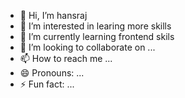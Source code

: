 - 👋 Hi, I’m hansraj
- 👀 I’m interested in learing more skills
- 🌱 I’m currently learning frontend skils
- 💞️ I’m looking to collaborate on ...
- 📫 How to reach me ...
- 😄 Pronouns: ...
- ⚡ Fun fact: ...

<!---
hnsrj/hnsrj is a ✨ special ✨ repository because its `README.md` (this file) appears on your GitHub profile.
You can click the Preview link to take a look at your changes.
--->
